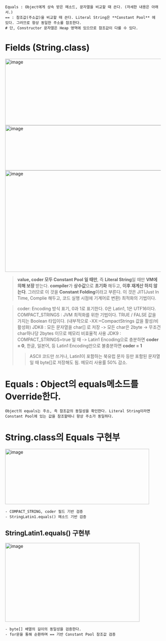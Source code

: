 ```
Equals : Object에게 상속 받은 메소드, 문자열을 비교할 때 쓴다. (자세한 내용은 아래서.)
== : 참조값(주소값)을 비교할 때 쓴다. Literal String은 **Constant Pool** 에 있다. 그러므로 항상 동일한 주소를 참조한다.
# 단, Constructor 문자열은 Heap 영역에 있으므로 참조값이 다를 수 있다.
```
# Fields (String.class)
<div>
<img width="635" height="215" alt="image" src="https://github.com/user-attachments/assets/51728675-f79d-430f-9ee4-d1e286b120c2" /> 
<img width="629" height="146" alt="image" src="https://github.com/user-attachments/assets/99188ecb-8ac5-406a-80b6-946e7a9949b2" />  
<img width="644" height="328" alt="image" src="https://github.com/user-attachments/assets/6aced0dd-db69-4a99-a894-64098a0ed642" />    <br/>


> **value, coder 모두 Constant Pool 일 때만**, 즉 **Literal String**일 때만 **VM에 의해 보장** 받는다.
> **compiler**가 **상수값**으로 **초기화** 해두고, **이후 재계산 하지 않는다**.
> 그러므로 이 것을 **Constant Folding**이라고 부른다.
> 이 것은 JIT(Just In Time, Complie 해두고, 코드 실행 시점에 기계어로 변환) 최적화의 기법이다.

> coder: Encoding 방식 표기, 0과 1로 표기한다. 0은 Latin1, 1은 UTF16이다.
> COMPACT_STRINGS : JVM 최적화를 위한 기법이다. TRUE / FALSE 값을 가지는 Boolean 타입이다. (내부적으로 -XX:+CompactStrings 값을 활성/비활성화)
> JDK8 : 모든 문자열을 char[] 로 저장 -> 모든 char은 2byte -> 무조건 char하나당 2bytes 이므로 메모리 비효율적 사용
> JDK9 : COMPACT_STRINGS=true 일 때 -> Latin1 Encoding으로 충분하면 **coder = 0**, 한글, 일본어, 등 Latin1 Encoding만으로 불충분하면 **coder = 1**
>>  ASCII 코드만 쓰거나, Latin1이 포함하는 북유럽 문자 등만 포함된 문자열일 때 byte[]로 저장해도 됨. 메모리 사용률 50% 감소. 


</div>


# Equals : Object의 equals메소드를 Override한다. 
```
Object의 equals는 주소, 즉 참조값의 동일성을 확인한다. Literal String이라면 Constant Pool에 있는 값을 참조할테니 항상 주소가 동일하다.
```

# String.class의 Equals 구현부
<img width="466" height="179" alt="image" src="https://github.com/user-attachments/assets/0237fd83-ab7c-420e-b2c8-7b4a25f12a26" /> <br/>
```
- COMPACT_STRING, coder 필드 기반 검증
- StringLatin1.equals() 메소드 기반 검증
```

## StringLatin1.equals() 구현부
<img width="435" height="255" alt="image" src="https://github.com/user-attachments/assets/37b728f1-a250-49da-b30a-8b54c617ee5c" /> <br/>
```
- byte[] 배열의 길이의 동일성을 검증한다.
- for문을 통해 순환하며 == 기반 Constant Pool 참조값 검증 
```
